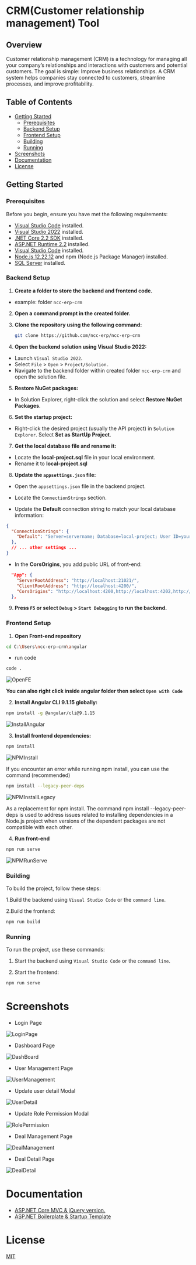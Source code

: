 # CRM(Customer relationship management) Tool

## Overview
Customer relationship management (CRM) is a technology for managing all your company’s relationships and interactions with customers and potential customers. The goal is simple: Improve business relationships. A CRM system helps companies stay connected to customers, streamline processes, and improve profitability.

## Table of Contents

- [Getting Started](#getting-started)
  - [Prerequisites](#prerequisites)
  - [Backend Setup](#backend-setup)
  - [Frontend Setup](#frontend-setup)
  - [Building](#building)
  - [Running](#running)
- [Screenshots](#screenshots)
- [Documentation](#documentation)
- [License](#license)

## Getting Started

### Prerequisites

Before you begin, ensure you have met the following requirements:

- [Visual Studio Code](https://code.visualstudio.com/download) installed.
- [Visual Studio 2022](https://visualstudio.microsoft.com/) installed.
- [.NET Core 2.2 SDK](https://dotnet.microsoft.com/en-us/download/dotnet/2.2) installed.
- [ASP.NET Runtime 2.2](https://dotnet.microsoft.com/en-us/download/dotnet/2.2) installed.
- [Visual Studio Code](https://code.visualstudio.com/) installed.
- [Node.js 12.22.12](https://nodejs.org/en/blog/release/v12.22.12) and npm (Node.js Package Manager) installed.
- [SQL Server](https://www.microsoft.com/en-in/sql-server/sql-server-downloads) installed.

### Backend Setup

1. **Create a folder to store the backend and frontend code.**
- example:  folder `ncc-erp-crm`


2. **Open a command prompt in the created folder.**


3. **Clone the repository using the following command:**

   ```bash
   git clone https://github.com/ncc-erp/ncc-erp-crm
   ```

4. **Open the backend solution using Visual Studio 2022:**

- Launch `Visual Studio 2022`.
- Select `File` > `Open` > `Project/Solution.`
- Navigate to the backend folder within created folder `ncc-erp-crm` and open the solution file.


5. **Restore NuGet packages:**

- In Solution Explorer, right-click the solution and select **Restore NuGet Packages**.


6. **Set the startup project:**

- Right-click the desired project (usually the API project) in `Solution Explorer`.
Select **Set as StartUp Project**.


7. **Get the local database file and rename it:**

- Locate the **local-project.sql** file in your local environment.
- Rename it to **local-project.sql**


8. **Update the `appsettings.json` file:**

- Open the `appsettings.json` file in the backend project.

- Locate the `ConnectionStrings` section.

- Update the **Default** connection string to match your local database information:


```json
{
  "ConnectionStrings": {
    "Default": "Server=servername; Database=local-project; User ID=yourUserId;Password=yourPassword;"
  },
  // ... other settings ...
}
```

- In the **CorsOrigins**, you add public URL of front-end:
```json
  "App": {
    "ServerRootAddress": "http://localhost:21021/",
    "ClientRootAddress": "http://localhost:4200/",
    "CorsOrigins": "http://localhost:4200,http://localhost:4202,http://localhost:8081,http://localhost:3000, more link public in FE..."
  },
```


9. **Press `F5` or select `Debug` > `Start Debugging` to run the backend.**


### Frontend Setup
1. **Open Front-end repository**
```bash
cd C:\Users\ncc-erp-crm\angular
```
- run code
```bash
code .
```

![OpenFE](./_screenshots/open_fe.PNG)

**You can also right click inside angular folder then select `Open with Code`**


2. **Install Angular CLI 9.1.15 globally:**

```bash
npm install -g @angular/cli@9.1.15
```

![InstallAngular](./_screenshots/install_angular.PNG)


3. **Install frontend dependencies:**

```bash
npm install
```

![NPMInstall](./_screenshots/npm_install.png)

If you encounter an error while running npm install, you can use the command (recommended)
```bash 
npm install --legacy-peer-deps 
```
![NPMInstallLegacy](./_screenshots/npm_install_legacy.png)

As a replacement for npm install.
The command npm install --legacy-peer-deps is used to address issues related to installing dependencies in a Node.js project when versions of the dependent packages are not compatible with each other. 


4. **Run front-end**
```bash
npm run serve
```
![NPMRunServe](./_screenshots/npm_run_serve.PNG)

### Building
To build the project, follow these steps:

1.Build the backend using `Visual Studio Code` or the `command line`.

2.Build the frontend:

```bash
npm run build
```

### Running
To run the project, use these commands:

1. Start the backend using `Visual Studio Code` or the `command line`.

2. Start the frontend:

```bash
npm run serve
```

# Screenshots
- Login Page

![LoginPage](./_screenshots/login_form.PNG)

- Dashboard Page

![DashBoard](./_screenshots/dash_board_page.PNG)

- User Management Page

![UserManagement](./_screenshots/user_management.PNG)

- Update user detail Modal

![UserDetail](./_screenshots/update_user_detail.PNG)

- Update Role Permission Modal

![RolePermission](./_screenshots/update_role_permission.PNG)

- Deal Management Page

![DealManagement](./_screenshots/deal_page.PNG)

- Deal Detail Page

![DealDetail](./_screenshots/deal_detail_page.PNG)

# Documentation
  - [ASP.NET Core MVC & jQuery version.](https://aspnetboilerplate.com/Pages/Documents/Zero/Startup-Template-Core)
  - [ASP.NET Boilerplate & Startup Template](https://aspnetboilerplate.com/Templates)

# License
[MIT](https://github.com/ncc-erp/ncc-erp-project/blob/dev/LICENSE)